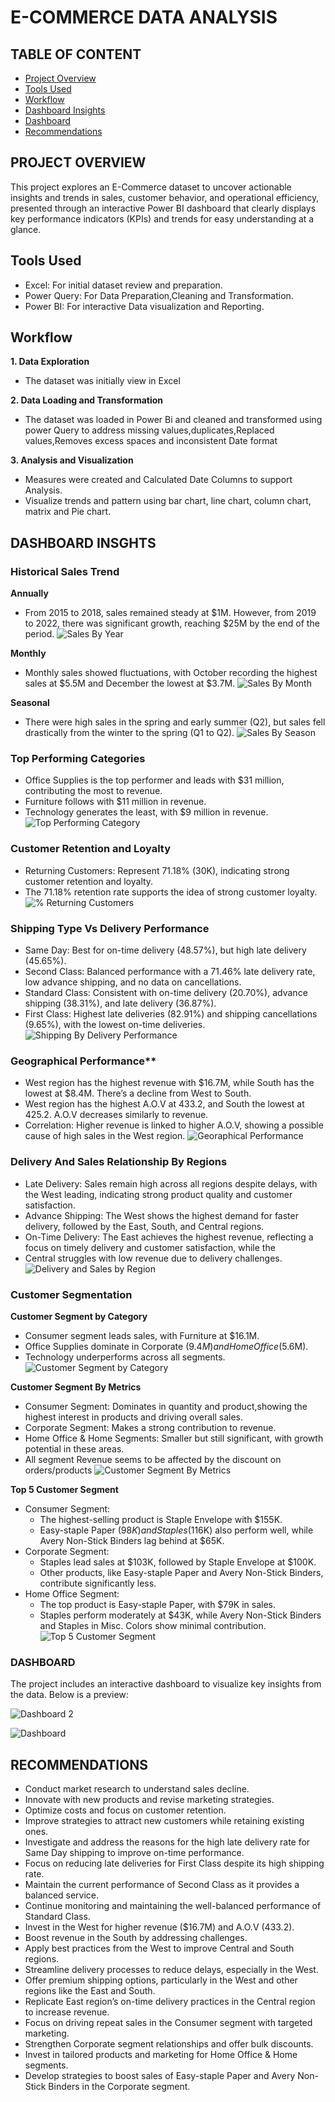 # E-COMMERCE DATA ANALYSIS

## TABLE OF CONTENT
- [Project Overview](#Project-Overview)
- [Tools Used](#Tools-Used)
- [Workflow](#Workflow)
- [Dashboard Insights](#Dashboard-Insights)
- [Dashboard](#Dashboard)
- [Recommendations](#Recommendation)

## PROJECT OVERVIEW
This project explores an E-Commerce dataset to uncover actionable insights and trends in sales, customer behavior, and operational efficiency, presented through an interactive Power BI dashboard that clearly displays key performance indicators (KPIs) and trends for easy understanding at a glance.

 ## Tools Used
 
 - Excel: For initial dataset review and preparation.
 - Power Query: For Data Preparation,Cleaning and Transformation.
 - Power BI: For interactive Data visualization and Reporting.

## Workflow
**1. Data Exploration**
- The dataset was initially view in Excel

**2. Data Loading and Transformation**
- The dataset was loaded in Power Bi and cleaned and transformed using power Query to address missing values,duplicates,Replaced values,Removes excess spaces and inconsistent Date format

**3. Analysis and Visualization**
- Measures were created and Calculated Date Columns to support Analysis.
- Visualize trends and pattern using bar chart, line chart, column chart, matrix and Pie chart.

## DASHBOARD INSGHTS
### Historical Sales Trend
  **Annually**
- From 2015 to 2018, sales remained steady at $1M. However, from 2019 to 2022, there was significant growth, reaching $25M by the end of the period.
![Sales By Year](https://github.com/Eseroghene/E-COMMERCE-DATA-ANALYSIS/blob/main/Sales%20By%20Year.png)

 **Monthly**
- Monthly sales showed fluctuations, with October recording the highest sales at $5.5M and December the lowest at $3.7M.
![Sales By Month](https://github.com/Eseroghene/E-COMMERCE-DATA-ANALYSIS/blob/main/Sales%20By%20Month.png)

**Seasonal**
- There were high sales in the spring and early summer (Q2), but sales fell drastically from the winter to the spring (Q1 to Q2).
![Sales By Season](https://github.com/Eseroghene/E-COMMERCE-DATA-ANALYSIS/blob/main/Sales%20By%20Season.png)
 
### Top Performing Categories
	
- Office Supplies is the top performer and leads with $31 million, contributing the most to revenue.
- Furniture follows with $11 million in revenue.
- Technology generates the least, with $9 million in revenue.
 ![Top Performing Category](https://github.com/Eseroghene/E-COMMERCE-DATA-ANALYSIS/blob/main/Top%20Performing%20Category.png)

### Customer Retention and Loyalty

- Returning Customers: Represent 71.18% (30K), indicating strong customer retention and loyalty.
- The 71.18% retention rate supports the idea of strong customer loyalty.
![% Returning Customers](https://github.com/Eseroghene/E-COMMERCE-DATA-ANALYSIS/blob/main/%25%20Returning%20Customers.png)
 
 ### Shipping Type Vs Delivery Performance
 
- Same Day: Best for on-time delivery (48.57%), but high late delivery (45.65%).
- Second Class: Balanced performance with a 71.46% late delivery rate, low advance shipping, and no data on cancellations.
- Standard Class: Consistent with on-time delivery (20.70%), advance shipping (38.31%), and late delivery (36.87%).
- First Class: Highest late deliveries (82.91%) and shipping cancellations (9.65%), with the lowest on-time deliveries.
![Shipping By Delivery Performance](https://github.com/Eseroghene/E-COMMERCE-DATA-ANALYSIS/blob/main/Shipping%20By%20Delivery%20Performance.png)

### Geographical Performance**

- West region has the highest revenue with $16.7M, while South has the lowest at $8.4M. There’s a decline from West to South.
- West region has the highest A.O.V at 433.2, and South the lowest at 425.2. A.O.V decreases similarly to revenue.
- Correlation: Higher revenue is linked to higher A.O.V, showing a possible cause of high sales in the West region.
![Georaphical Performance](https://github.com/Eseroghene/E-COMMERCE-DATA-ANALYSIS/blob/main/Geographical%20Performance.png)

### Delivery And Sales Relationship By Regions
 
- Late Delivery: Sales remain high across all regions despite delays, with the West leading, indicating strong product quality and 
customer satisfaction.
- Advance Shipping: The West shows the highest demand for faster delivery, followed by the East, South, and Central regions.
- On-Time Delivery: The East achieves the highest revenue, reflecting a focus on timely delivery and customer satisfaction, while the 
- Central struggles with low revenue due to delivery challenges.
![Delivery and Sales by Region](https://github.com/Eseroghene/E-COMMERCE-DATA-ANALYSIS/blob/main/Delivery%20and%20Sales%20by%20Region.png)		

### Customer Segmentation

**Customer Segment by Category**

- Consumer segment leads sales, with Furniture at $16.1M.
- Office Supplies dominate in Corporate ($9.4M) and Home Office ($5.6M).
- Technology underperforms across all segments.
![Customer Segment by Category](https://github.com/Eseroghene/E-COMMERCE-DATA-ANALYSIS/blob/main/Customer%20Segment%20by%20Category.png)

**Customer Segment By Metrics**

- Consumer Segment: Dominates in quantity and product,showing the highest interest in products and  driving overall sales.
- Corporate Segment: Makes a strong contribution to revenue.
- Home Office & Home Segments: Smaller but still significant, with growth potential in these areas.
- All segment Revenue seems to be affected by the discount on orders/products
![Customer Segment By Metrics](https://github.com/Eseroghene/E-COMMERCE-DATA-ANALYSIS/blob/main/Customer%20Segment%20By%20Metrics.png)

**Top 5 Customer Segment**
- Consumer Segment:
  - The highest-selling product is Staple Envelope with $155K.
  - Easy-staple Paper ($98K) and Staples ($116K) also perform well, while Avery Non-Stick Binders lag behind at $65K.
- Corporate Segment:
  - Staples lead sales at $103K, followed by Staple Envelope at $100K.
  - Other products, like Easy-staple Paper and Avery Non-Stick Binders, contribute significantly less.
- Home Office Segment:
  - The top product is Easy-staple Paper, with $79K in sales.
  - Staples perform moderately at $43K, while Avery Non-Stick Binders and Staples in Misc. Colors show minimal contribution.
![Top 5 Customer Segment](https://github.com/Eseroghene/E-COMMERCE-DATA-ANALYSIS/blob/main/Top%205%20Customer%20Segment.png)


### DASHBOARD
The project includes an interactive dashboard to visualize key insights from the data. Below is a preview:

![Dashboard 2](https://github.com/Eseroghene/E-COMMERCE-DATA-ANALYSIS/blob/main/Dashboard%202.png)

![Dashboard](https://github.com/Eseroghene/E-COMMERCE-DATA-ANALYSIS/blob/main/Dashboard.png)

## RECOMMENDATIONS

- Conduct market research to understand sales decline.
- Innovate with new products and revise marketing strategies.
- Optimize costs and focus on customer retention.
- Improve strategies to attract new customers while retaining existing ones.
- Investigate and address the reasons for the high late delivery rate for Same Day shipping to improve on-time 
  performance.
- Focus on reducing late deliveries for First Class despite its high shipping rate.
- Maintain the current performance of Second Class as it provides a balanced service.
- Continue monitoring and maintaining the well-balanced performance of Standard Class.
- Invest in the West for higher revenue ($16.7M) and A.O.V (433.2).
- Boost revenue in the South by addressing challenges.
- Apply best practices from the West to improve Central and South regions.
- Streamline delivery processes to reduce delays, especially in the West.
- Offer premium shipping options, particularly in the West and other regions like the East and South.
- Replicate East region’s on-time delivery practices in the Central region to increase revenue.
- Focus on driving repeat sales in the Consumer segment with targeted marketing.
- Strengthen Corporate segment relationships and offer bulk discounts.
- Invest in tailored products and marketing for Home Office & Home segments.
- Develop strategies to boost sales of Easy-staple Paper and Avery Non-Stick Binders in the Corporate segment.

